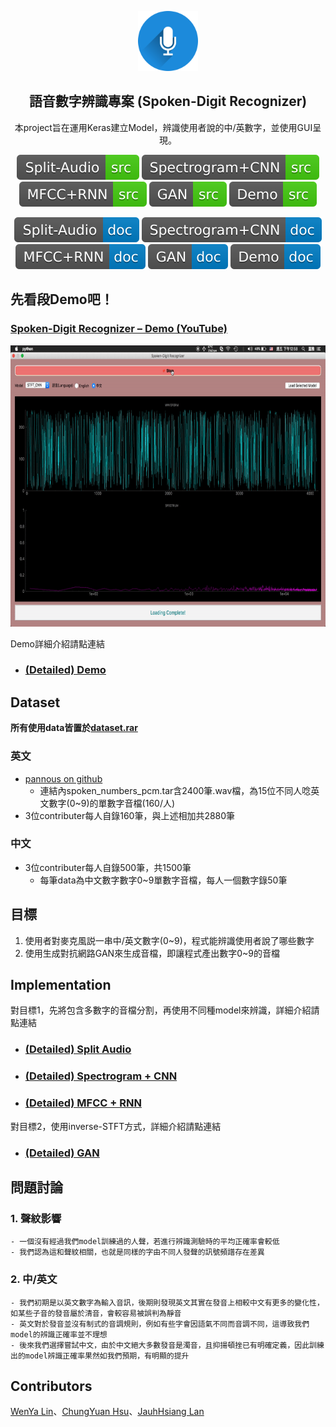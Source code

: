 <p align="center">
  <a href=#>
    <img src="resources/microphone.png" alt="Spoken-Digit Recognizer" width="96" height="96">
  </a>
  <h2 align="center">語音數字辨識專案 (Spoken-Digit Recognizer)</h2>
  <div align="center">
    本project旨在運用Keras建立Model，辨識使用者說的中/英數字，並使用GUI呈現。
  </div>
</p>

<p align="center"><a href="https://github.com/wenya-chungyuan-jauhhsiang/Spoken-Digit-Recognizer/tree/master/src/split_audio"><img src="resources/Split--Audio-src-brightgreen.svg" alt="" /></a>
<a href="https://github.com/wenya-chungyuan-jauhhsiang/Spoken-Digit-Recognizer/tree/master/src/Spectrogram_CNN"><img src="resources/Spectrogram+CNN-src-brightgreen.svg" alt="" /></a>
<a href="https://github.com/wenya-chungyuan-jauhhsiang/Spoken-Digit-Recognizer/tree/master/src/MFCC_RNN"><img src="resources/MFCC+RNN-src-brightgreen.svg" alt="" /></a>
<a href="https://github.com/wenya-chungyuan-jauhhsiang/Spoken-Digit-Recognizer/tree/master/src/Gan"><img src="resources/GAN-src-brightgreen.svg" alt="" /></a>
<a href="https://github.com/wenya-chungyuan-jauhhsiang/Spoken-Digit-Recognizer/tree/master/src/Demo"><img src="resources/Demo-src-brightgreen.svg" alt="" /></a></p>

<p align="center"><a href="https://nbviewer.jupyter.org/github/wenya-chungyuan-jauhhsiang/Spoken-Digit-Recognizer/blob/master/docs/split_audio.ipynb"><img src="resources/Split--Audio-doc-blue.svg" alt="" /></a>
<a href="https://nbviewer.jupyter.org/github/wenya-chungyuan-jauhhsiang/Spoken-Digit-Recognizer/blob/master/docs/Spectrogram_CNN_doc.ipynb"><img src="resources/Spectrogram%2BCNN-doc-blue.svg" alt="" /></a>
<a href="https://nbviewer.jupyter.org/github/wenya-chungyuan-jauhhsiang/Spoken-Digit-Recognizer/blob/master/docs/MFCC_RNN_doc.ipynb"><img src="resources/MFCC%2BRNN-doc-blue.svg" alt="" /></a>
<a href="https://nbviewer.jupyter.org/github/wenya-chungyuan-jauhhsiang/Spoken-Digit-Recognizer/blob/master/docs/GAN_doc.ipynb"><img src="resources/GAN-doc-blue.svg" alt="" /></a>
<a href="https://nbviewer.jupyter.org/github/wenya-chungyuan-jauhhsiang/Spoken-Digit-Recognizer/blob/master/docs/Demo_doc.ipynb"><img src="resources/Demo-doc-blue.svg" alt="" /></a></p>

## 先看段Demo吧！
### [Spoken-Digit Recognizer – Demo (YouTube)](https://www.youtube.com/watch?v=_yKum1DxPJM)
<p align="center">
<a href=https://www.youtube.com/watch?v=_yKum1DxPJM>
    <img src="resources/demo.gif" alt="demo" width="720" height="450">
</a>
</p>

Demo詳細介紹請點連結
- ### [(Detailed) Demo](https://nbviewer.jupyter.org/github/wenya-chungyuan-jauhhsiang/Spoken-Digit-Recognizer/blob/master/docs/Demo_doc.ipynb)

## Dataset
**所有使用data皆置於[dataset.rar](https://github.com/wenya-chungyuan-jauhhsiang/Spoken-Digit-Recognizer/blob/master/dataset.rar)**
### 英文
- [pannous on github](https://github.com/pannous/tensorflow-speech-recognition?fbclid=IwAR1tThhKhbMM_BnKE4SK16qcbuGdw1gJw7iWVVyEhDk9vZFF5Z8E6rjuWUs)
    - 連結內spoken_numbers_pcm.tar含2400筆.wav檔，為15位不同人唸英文數字(0~9)的單數字音檔(160/人)
- 3位contributer每人自錄160筆，與上述相加共2880筆

### 中文
- 3位contributer每人自錄500筆，共1500筆
    - 每筆data為中文數字數字0~9單數字音檔，每人一個數字錄50筆

## 目標
1. 使用者對麥克風説一串中/英文數字(0~9)，程式能辨識使用者說了哪些數字  
2. 使用生成對抗網路GAN來生成音檔，即讓程式產出數字0~9的音檔

## Implementation
對目標1，先將包含多數字的音檔分割，再使用不同種model來辨識，詳細介紹請點連結
- ### [(Detailed) Split Audio](https://nbviewer.jupyter.org/github/wenya-chungyuan-jauhhsiang/Spoken-Digit-Recognizer/blob/master/docs/split_audio.ipynb)
- ### [(Detailed) Spectrogram + CNN](https://nbviewer.jupyter.org/github/wenya-chungyuan-jauhhsiang/Spoken-Digit-Recognizer/blob/master/docs/Spectrogram_CNN_doc.ipynb)    
- ### [(Detailed) MFCC + RNN](https://nbviewer.jupyter.org/github/wenya-chungyuan-jauhhsiang/Spoken-Digit-Recognizer/blob/master/docs/MFCC_RNN_doc.ipynb)

對目標2，使用inverse-STFT方式，詳細介紹請點連結
- ### [(Detailed) GAN](https://nbviewer.jupyter.org/github/wenya-chungyuan-jauhhsiang/Spoken-Digit-Recognizer/blob/master/docs/GAN_doc.ipynb)

## 問題討論
### 1. 聲紋影響
    - 一個沒有經過我們model訓練過的人聲，若進行辨識測驗時的平均正確率會較低
    - 我們認為這和聲紋相關，也就是同樣的字由不同人發聲的訊號頻譜存在差異
### 2. 中/英文
    - 我們初期是以英文數字為輸入音訊，後期則發現英文其實在發音上相較中文有更多的變化性，如某些子音的發音屬於清音，會較容易被誤判為靜音
    - 英文對於發音並沒有制式的音調規則，例如有些字會因語氣不同而音調不同，這導致我們model的辨識正確率並不理想
    - 後來我們選擇嘗試中文，由於中文絕大多數發音是濁音，且抑揚頓挫已有明確定義，因此訓練出的model辨識正確率果然如我們預期，有明顯的提升

## Contributors
[WenYa Lin](https://github.com/wenyalintw)、[ChungYuan Hsu](https://github.com/ChungYuanHsu)、[JauhHsiang Lan](https://github.com/r07522749)
